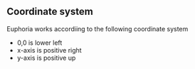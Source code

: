 ## Coordinate system

Euphoria works accordiing to the following coordinate system

* 0,0 is lower left
* x-axis is positive right
* y-axis is positive up

